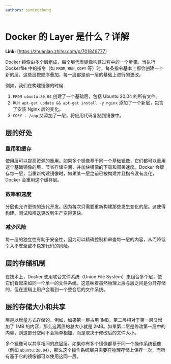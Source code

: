 ```yaml
---
authors: sumingcheng
---
```

# Docker 的 Layer 是什么？详解



 **Link:** [https://zhuanlan.zhihu.com/p/701849777]



Docker 镜像由多个层组成，每个层代表镜像构建过程中的一个步骤。当执行 Dockerfile 中的指令（如 `FROM`, `RUN`, `COPY` 等）时，每条指令基本上都会创建一个新的层。这些层按顺序叠加，每一层都是前一层的基础上进行的更改。

例如，我们在构建镜像的时候

1. `FROM ubuntu:20.04` 创建了一个基础层，包括 Ubuntu 20.04 的所有文件。
2. `RUN apt-get update && apt-get install -y nginx` 添加了一个新层，包含了安装 Nginx 后的变化。
3. `COPY . /app` 又添加了一层，将应用代码复制到镜像中。

## 层的好处  
### 重用和缓存  

使用层可以提高资源的重用。如果多个镜像基于同一个基础镜像，它们都可以重用这个基础镜像的层，节省存储空间，并加快镜像的下载和部署速度。Docker 会缓存每一层，当重新构建镜像时，如果某一层之前已被构建并且指令没有变化，Docker 会重用这个缓存层。

### 效率和速度  

分层也允许更快的迭代开发。因为每次只需要重新构建那些发生变化的层。这使得构建、测试和推送更改到生产变得更快。

### 减少风险  

每一层的独立性有助于安全性，因为可以精确控制和审查每一层的内容，从而降低引入不安全或不稳定代码的风险。

## 层的存储机制  

在技术上，Docker 使用联合文件系统（Union File System）来组合多个层，使它们看起来如同一个单一的文件系统。这意味着虽然物理上层与层之间是分开存储的，但在逻辑上用户会看到一个整合后的文件系统。

## 层的存储大小和共享  

层是以增量方式存储的。例如，如果第一层占用 1MB，第二层相对于第一层又增加了 1MB 的内容，那么这两层的总大小就是 2MB。如果第二层是修改第一层中的内容，则这部分空间不会简单相加，而是取决于修改后的文件大小。

多个镜像可以共享相同的底层层。如果你有多个镜像都基于同一个操作系统镜像（例如 `ubuntu:20.04`），那么这个操作系统层只需要在物理存储上保存一次，而所有基于它的镜像都可以使用这同一层。

